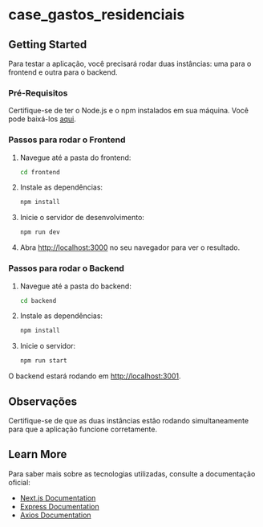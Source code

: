 # case_gastos_residenciais

## Getting Started

Para testar a aplicação, você precisará rodar duas instâncias: uma para o frontend e outra para o backend.

### Pré-Requisitos

Certifique-se de ter o Node.js e o npm instalados em sua máquina. Você pode baixá-los [aqui](https://nodejs.org/).

### Passos para rodar o Frontend

1. Navegue até a pasta do frontend:

    ```bash
    cd frontend
    ```

2. Instale as dependências:

    ```bash
    npm install
    ```

3. Inicie o servidor de desenvolvimento:

    ```bash
    npm run dev
    ```

4. Abra [http://localhost:3000](http://localhost:3000) no seu navegador para ver o resultado.

### Passos para rodar o Backend

1. Navegue até a pasta do backend:

    ```bash
    cd backend
    ```

2. Instale as dependências:

    ```bash
    npm install
    ```

3. Inicie o servidor:
    ```bash
    npm run start
    ```

O backend estará rodando em [http://localhost:3001](http://localhost:3001).

## Observações

Certifique-se de que as duas instâncias estão rodando simultaneamente para que a aplicação funcione corretamente.

## Learn More

Para saber mais sobre as tecnologias utilizadas, consulte a documentação oficial:

-   [Next.js Documentation](https://nextjs.org/docs)
-   [Express Documentation](https://expressjs.com/)
-   [Axios Documentation](https://axios-http.com/docs/intro)
